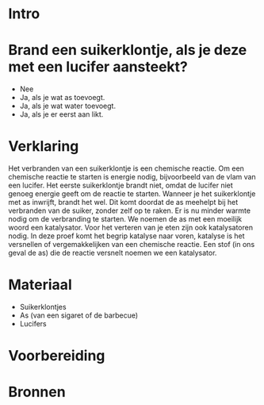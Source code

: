 # Intro

# Brand een suikerklontje, als je deze met een lucifer aansteekt?
- Nee
- Ja, als je wat as toevoegt.
- Ja, als je wat water toevoegt.
- Ja, als je er eerst aan likt.
    
# Verklaring
Het verbranden van een suikerklontje is een chemische reactie. Om een chemische reactie te starten is energie nodig, bijvoorbeeld van de vlam van een lucifer. Het eerste suikerklontje brandt niet, omdat de lucifer niet genoeg energie geeft om de reactie te starten. Wanneer je het suikerklontje met as inwrijft, brandt het wel. Dit komt doordat de as meehelpt bij het verbranden van de suiker, zonder zelf op te raken. Er is nu minder warmte nodig om de verbranding te starten. We noemen de as met een moeilijk woord een katalysator. Voor het verteren van je eten zijn ook katalysatoren nodig.
In deze proef komt het begrip katalyse naar voren, katalyse is het versnellen of vergemakkelijken van een chemische reactie. Een stof (in ons geval de as) die de reactie versnelt noemen we een katalysator.

# Materiaal
- Suikerklontjes
- As (van een sigaret of de barbecue)
- Lucifers
 

# Voorbereiding


# Bronnen
